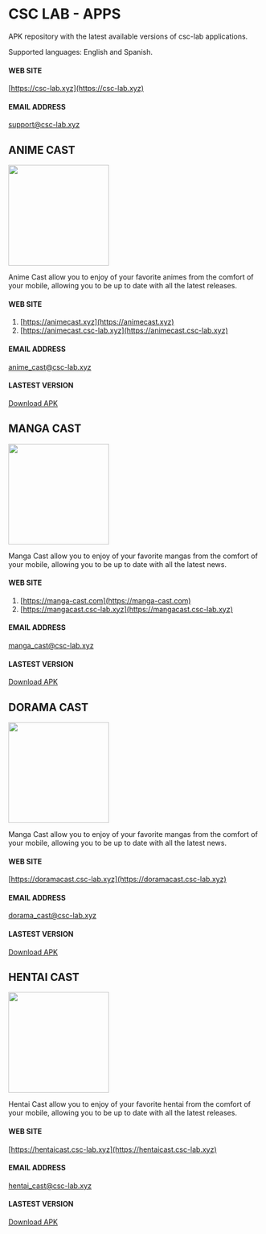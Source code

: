 # CSC LAB - APPS

APK repository with the latest available versions of csc-lab applications.

Supported languages: English and Spanish.

#### WEB SITE
[https://csc-lab.xyz](https://csc-lab.xyz)

#### EMAIL ADDRESS
support@csc-lab.xyz

## ANIME CAST 

<img src="https://animecast.csc-lab.xyz/img/logo_v3.png"  width="200" height="200">

Anime Cast allow you to enjoy of your favorite animes from the comfort of your mobile, allowing you to be up to date with all the latest releases.

#### WEB SITE
1. [https://animecast.xyz](https://animecast.xyz)
2. [https://animecast.csc-lab.xyz](https://animecast.csc-lab.xyz)

#### EMAIL ADDRESS
anime_cast@csc-lab.xyz

#### LASTEST VERSION
[Download APK](https://github.com/carlosesteven/csc_lab_apps/raw/master/anime_cast.apk)

## MANGA CAST

<img src="https://manga-cast.com/img/logo_v1.png"  width="200" height="200">

Manga Cast allow you to enjoy of your favorite mangas from the comfort of your mobile, allowing you to be up to date with all the latest news.

#### WEB SITE
1. [https://manga-cast.com](https://manga-cast.com)
2. [https://mangacast.csc-lab.xyz](https://mangacast.csc-lab.xyz)

#### EMAIL ADDRESS
manga_cast@csc-lab.xyz

#### LASTEST VERSION

[Download APK](https://github.com/carlosesteven/csc_lab_apps/raw/master/manga_cast.apk)

## DORAMA CAST

<img src="http://doramacast.csc-lab.xyz/img/logo_v1.png"  width="200" height="200">

Manga Cast allow you to enjoy of your favorite mangas from the comfort of your mobile, allowing you to be up to date with all the latest news.

#### WEB SITE
[https://doramacast.csc-lab.xyz](https://doramacast.csc-lab.xyz)

#### EMAIL ADDRESS
dorama_cast@csc-lab.xyz

#### LASTEST VERSION

[Download APK](https://github.com/carlosesteven/csc_lab_apps/raw/master/dorama_cast.apk)

## HENTAI CAST

<img src="https://hentaicast.csc-lab.xyz/img/hentai_cast_v1.png"  width="200" height="200">

Hentai Cast allow you to enjoy of your favorite hentai from the comfort of your mobile, allowing you to be up to date with all the latest releases.

#### WEB SITE
[https://hentaicast.csc-lab.xyz](https://hentaicast.csc-lab.xyz)

#### EMAIL ADDRESS
hentai_cast@csc-lab.xyz

#### LASTEST VERSION

[Download APK](https://github.com/carlosesteven/csc_lab_apps/raw/master/hentai_cast.apk)

